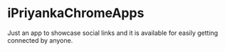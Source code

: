 # iPriyankaChromeApps
Just an app to showcase social links and it is available for easily getting connected by anyone. 
